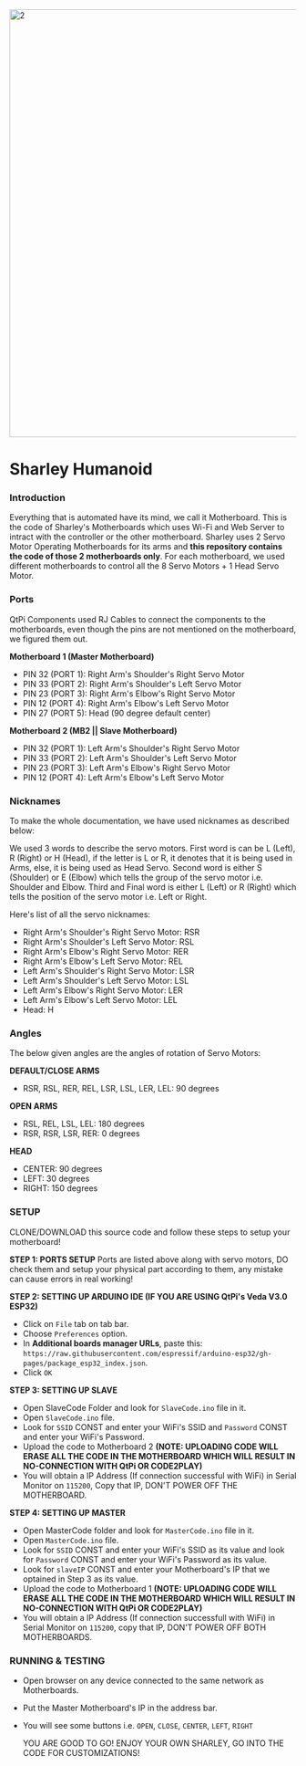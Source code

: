 <img width="1500" height="750" alt="2" src="https://github.com/user-attachments/assets/eb89fca8-eb20-41a7-a977-acf259184378" />

# Sharley Humanoid
### Introduction
Everything that is automated have its mind, we call it Motherboard. This is the code of Sharley's Motherboards which uses Wi-Fi and Web Server to intract with the controller or the other motherboard.
Sharley uses 2 Servo Motor Operating Motherboards for its arms and **this repository contains the code of those 2 motherboards only**.
For each motherboard, we used different motherboards to control all the 8 Servo Motors + 1 Head Servo Motor.

### Ports
QtPi Components used RJ Cables to connect the components to the motherboards, even though the pins are not mentioned on the motherboard, we figured them out.

**Motherboard 1 (Master Motherboard)**
 - PIN 32 (PORT 1): Right Arm's Shoulder's Right Servo Motor
 - PIN 33 (PORT 2): Right Arm's Shoulder's Left Servo Motor
 - PIN 23 (PORT 3): Right Arm's Elbow's Right Servo Motor
 - PIN 12 (PORT 4): Right Arm's Elbow's Left Servo Motor
 - PIN 27 (PORT 5): Head (90 degree default center)

**Motherboard 2 (MB2 || Slave Motherboard)**
 - PIN 32 (PORT 1): Left Arm's Shoulder's Right Servo Motor
 - PIN 33 (PORT 2): Left Arm's Shoulder's Left Servo Motor
 - PIN 23 (PORT 3): Left Arm's Elbow's Right Servo Motor
 - PIN 12 (PORT 4): Left Arm's Elbow's Left Servo Motor

### Nicknames
To make the whole documentation, we have used nicknames as described below:

We used 3 words to describe the servo motors. 
First word is can be L (Left), R (Right) or H (Head), if the letter is L or R, it denotes that it is being used in Arms, else, it is being used as Head Servo.
Second word is either S (Shoulder) or E (Elbow) which tells the group of the servo motor i.e. Shoulder and Elbow.
Third and Final word is either L (Left) or R (Right) which tells the position of the servo motor i.e. Left or Right.

Here's list of all the servo nicknames:

- Right Arm's Shoulder's Right Servo Motor: RSR
- Right Arm's Shoulder's Left Servo Motor: RSL
- Right Arm's Elbow's Right Servo Motor: RER
- Right Arm's Elbow's Left Servo Motor: REL
- Left Arm's Shoulder's Right Servo Motor: LSR
- Left Arm's Shoulder's Left Servo Motor: LSL
- Left Arm's Elbow's Right Servo Motor: LER
- Left Arm's Elbow's Left Servo Motor: LEL
- Head: H

### Angles
The below given angles are the angles of rotation of Servo Motors:

**DEFAULT/CLOSE ARMS**
- RSR, RSL, RER, REL, LSR, LSL, LER, LEL: 90 degrees

**OPEN ARMS**
- RSL, REL, LSL, LEL: 180 degrees
- RSR, RSR, LSR, RER: 0 degrees

**HEAD**
- CENTER: 90 degrees
- LEFT: 30 degrees
- RIGHT: 150 degrees

### SETUP

CLONE/DOWNLOAD this source code and follow these steps to setup your motherboard!

**STEP 1: PORTS SETUP**
Ports are listed above along with servo motors, DO check them and setup your physical part according to them, any mistake can cause errors in real working!

**STEP 2: SETTING UP ARDUINO IDE (IF YOU ARE USING QtPi's Veda V3.0 ESP32)**
- Click on `File` tab on tab bar.
- Choose `Preferences` option.
- In **Additional boards manager URLs**, paste this: `https://raw.githubusercontent.com/espressif/arduino-esp32/gh-pages/package_esp32_index.json`.
- Click `OK`

**STEP 3: SETTING UP SLAVE**
- Open SlaveCode Folder and look for `SlaveCode.ino` file in it.
- Open `SlaveCode.ino` file.
- Look for `SSID` CONST and enter your WiFi's SSID and `Password` CONST and enter your WiFi's Password.
- Upload the code to Motherboard 2 **(NOTE: UPLOADING CODE WILL ERASE ALL THE CODE IN THE MOTHERBOARD WHICH WILL RESULT IN NO-CONNECTION WITH QtPi OR CODE2PLAY)**
- You will obtain a IP Address (If connection successful with WiFi) in Serial Monitor on `115200`, Copy that IP, DON'T POWER OFF THE MOTHERBOARD.

**STEP 4: SETTING UP MASTER**
- Open MasterCode folder and look for `MasterCode.ino` file in it.
- Open `MasterCode.ino` file.
- Look for `SSID` CONST and enter your WiFi's SSID as its value and look for `Password` CONST and enter your WiFi's Password as its value.
- Look for `slaveIP` CONST and enter your Motherboard's IP that we optained in Step 3 as its value.
- Upload the code to Motherboard 1 **(NOTE: UPLOADING CODE WILL ERASE ALL THE CODE IN THE MOTHERBOARD WHICH WILL RESULT IN NO-CONNECTION WITH QtPi OR CODE2PLAY)**
- You will obtain a IP Address (If connection successfull with WiFi) in Serial Monitor on `115200`, copy that IP, DON'T POWER OFF BOTH MOTHERBOARDS.

### RUNNING & TESTING

- Open browser on any device connected to the same network as Motherboards.
- Put the Master Motherboard's IP in the address bar.
- You will see some buttons i.e. `OPEN`, `CLOSE`, `CENTER`, `LEFT`, `RIGHT`


  YOU ARE GOOD TO GO!
  ENJOY YOUR OWN SHARLEY, GO INTO THE CODE FOR CUSTOMIZATIONS!
